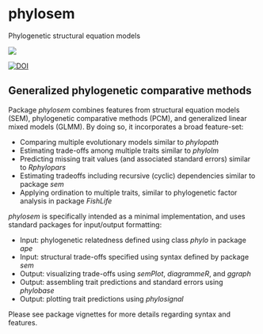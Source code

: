 # phylosem
Phylogenetic structural equation models

[![](https://cranlogs.r-pkg.org/badges/phylosem)](https://cran.r-project.org/package=phylosem)

[![DOI](https://zenodo.org/badge/534386257.svg)](https://zenodo.org/badge/latestdoi/534386257)

## Generalized phylogenetic comparative methods
Package _phylosem_ combines features from structural equation models (SEM), phylogenetic comparative methods (PCM), and generalized linear mixed models (GLMM).  By doing so, it incorporates a broad feature-set:
* Comparing multiple evolutionary models similar to _phylopath_
* Estimating trade-offs among multiple traits similar to _phylolm_
* Predicting missing trait values (and associated standard errors) similar to _Rphylopars_
* Estimating tradeoffs including recursive (cyclic) dependencies similar to package _sem_
* Applying ordination to multiple traits, similar to phylogenetic factor analysis in package _FishLife_

_phylosem_ is specifically intended as a minimal implementation, and uses standard packages for input/output formatting:
* Input: phylogenetic relatedness defined using class _phylo_ in package _ape_
* Input: structural trade-offs specified using syntax defined by package _sem_
* Output: visualizing trade-offs using _semPlot_, _diagrammeR_, and _ggraph_
* Output: assembling trait predictions and standard errors using _phylobase_
* Output: plotting trait predictions using _phylosignal_

Please see package vignettes for more details regarding syntax and features.

